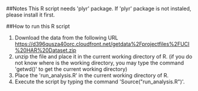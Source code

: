 ##Notes
This R script needs 'plyr' package.
If 'plyr' package is not instaled, please install it first.

##How to run this R script
1. Download the data from the following URL
https://d396qusza40orc.cloudfront.net/getdata%2Fprojectfiles%2FUCI%20HAR%20Dataset.zip 
2. unzip the file and place it in the current working directory of R. (if you do not know where is the working directory, you may type the command 'getwd()' to get the current working directory)
3. Place the 'run_analysis.R' in the current working directory of R.
4. Execute the script by typing the command 'Source("run_analysis.R")'.
